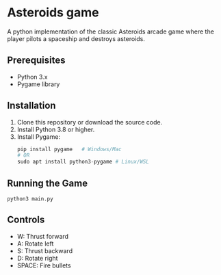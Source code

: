 # Asteroids game
A python implementation of the classic Asteroids arcade game where the player pilots a spaceship and destroys asteroids.

## Prerequisites
- Python 3.x
- Pygame library

## Installation
1. Clone this repository or download the source code.
2. Install Python 3.8 or higher.
3. Install Pygame:
    ```python
    pip install pygame   # Windows/Mac  
    # OR
    sudo apt install python3-pygame # Linux/WSL

## Running the Game 
    python3 main.py

## Controls
- W: Thrust forward
- A: Rotate left
- S: Thrust backward
- D: Rotate right
- SPACE: Fire bullets
